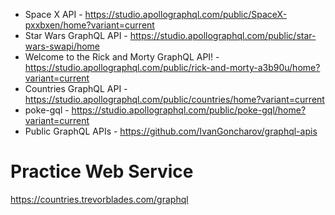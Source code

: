 
* Space X API - https://studio.apollographql.com/public/SpaceX-pxxbxen/home?variant=current
* Star Wars GraphQL API - https://studio.apollographql.com/public/star-wars-swapi/home
* Welcome to the Rick and Morty GraphQL API! - https://studio.apollographql.com/public/rick-and-morty-a3b90u/home?variant=current
* Countries GraphQL API  - https://studio.apollographql.com/public/countries/home?variant=current
* poke-gql - https://studio.apollographql.com/public/poke-gql/home?variant=current
* Public GraphQL APIs - https://github.com/IvanGoncharov/graphql-apis


# Practice Web Service
https://countries.trevorblades.com/graphql
